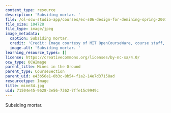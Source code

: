 ```yaml
---
content_type: resource
description: 'Subsiding mortar. '
file: /ol-ocw-studio-app/courses/ec-s06-design-for-demining-spring-2007/71504e4596283e5673627ffe15c9949c_mine34.jpg
file_size: 104728
file_type: image/jpeg
image_metadata:
  caption: Subsiding mortar.
  credit: 'Credit: Image courtesy of MIT OpenCourseWare, course staff, and students.'
  image-alt: 'Subsiding mortar. '
learning_resource_types: []
license: https://creativecommons.org/licenses/by-nc-sa/4.0/
ocw_type: OCWImage
parent_title: Mines in the Ground
parent_type: CourseSection
parent_uid: e43b56e1-0b3c-8b54-f1a2-14e7d37158ad
resourcetype: Image
title: mine34.jpg
uid: 71504e45-9628-3e56-7362-7ffe15c9949c
---
```

Subsiding mortar. 